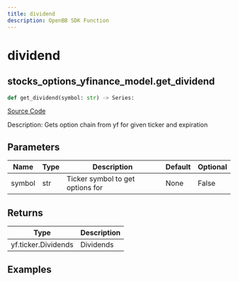 ```yaml
---
title: dividend
description: OpenBB SDK Function
---
```


# dividend

## stocks_options_yfinance_model.get_dividend

```python title='openbb_terminal/stocks/options/yfinance_model.py'
def get_dividend(symbol: str) -> Series:
```
[Source Code](https://github.com/OpenBB-finance/OpenBBTerminal/tree/main/openbb_terminal/stocks/options/yfinance_model.py#L185)

Description: Gets option chain from yf for given ticker and expiration

## Parameters

| Name | Type | Description | Default | Optional |
| ---- | ---- | ----------- | ------- | -------- |
| symbol | str | Ticker symbol to get options for | None | False |

## Returns

| Type | Description |
| ---- | ----------- |
| yf.ticker.Dividends | Dividends |

## Examples

